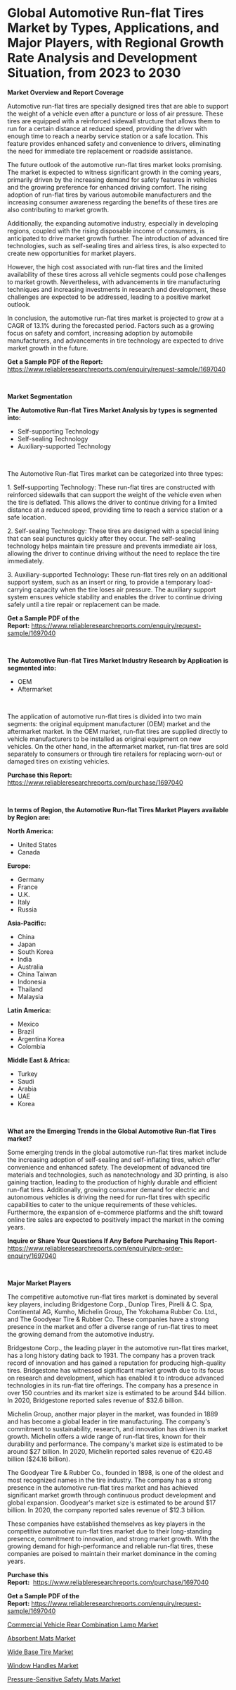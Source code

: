 <p><h1>Global Automotive Run-flat Tires Market by Types, Applications, and Major Players, with Regional Growth Rate Analysis and Development Situation, from 2023 to 2030</h1></p><p><strong>Market Overview and Report Coverage</strong></p>
<p><p>Automotive run-flat tires are specially designed tires that are able to support the weight of a vehicle even after a puncture or loss of air pressure. These tires are equipped with a reinforced sidewall structure that allows them to run for a certain distance at reduced speed, providing the driver with enough time to reach a nearby service station or a safe location. This feature provides enhanced safety and convenience to drivers, eliminating the need for immediate tire replacement or roadside assistance.</p><p>The future outlook of the automotive run-flat tires market looks promising. The market is expected to witness significant growth in the coming years, primarily driven by the increasing demand for safety features in vehicles and the growing preference for enhanced driving comfort. The rising adoption of run-flat tires by various automobile manufacturers and the increasing consumer awareness regarding the benefits of these tires are also contributing to market growth.</p><p>Additionally, the expanding automotive industry, especially in developing regions, coupled with the rising disposable income of consumers, is anticipated to drive market growth further. The introduction of advanced tire technologies, such as self-sealing tires and airless tires, is also expected to create new opportunities for market players.</p><p>However, the high cost associated with run-flat tires and the limited availability of these tires across all vehicle segments could pose challenges to market growth. Nevertheless, with advancements in tire manufacturing techniques and increasing investments in research and development, these challenges are expected to be addressed, leading to a positive market outlook.</p><p>In conclusion, the automotive run-flat tires market is projected to grow at a CAGR of 13.1% during the forecasted period. Factors such as a growing focus on safety and comfort, increasing adoption by automobile manufacturers, and advancements in tire technology are expected to drive market growth in the future.</p></p>
<p><strong>Get a Sample PDF of the Report:</strong> <a href="https://www.reliableresearchreports.com/enquiry/request-sample/1697040">https://www.reliableresearchreports.com/enquiry/request-sample/1697040</a></p>
<p>&nbsp;</p>
<p><strong>Market Segmentation</strong></p>
<p><strong>The Automotive Run-flat Tires Market Analysis by types is segmented into:</strong></p>
<p><ul><li>Self-supporting Technology</li><li>Self-sealing Technology</li><li>Auxiliary-supported Technology</li></ul></p>
<p>&nbsp;</p>
<p><p>The Automotive Run-flat Tires market can be categorized into three types: </p><p>1. Self-supporting Technology: These run-flat tires are constructed with reinforced sidewalls that can support the weight of the vehicle even when the tire is deflated. This allows the driver to continue driving for a limited distance at a reduced speed, providing time to reach a service station or a safe location.</p><p>2. Self-sealing Technology: These tires are designed with a special lining that can seal punctures quickly after they occur. The self-sealing technology helps maintain tire pressure and prevents immediate air loss, allowing the driver to continue driving without the need to replace the tire immediately.</p><p>3. Auxiliary-supported Technology: These run-flat tires rely on an additional support system, such as an insert or ring, to provide a temporary load-carrying capacity when the tire loses air pressure. The auxiliary support system ensures vehicle stability and enables the driver to continue driving safely until a tire repair or replacement can be made.</p></p>
<p><strong>Get a Sample PDF of the Report:</strong>&nbsp;<a href="https://www.reliableresearchreports.com/enquiry/request-sample/1697040">https://www.reliableresearchreports.com/enquiry/request-sample/1697040</a></p>
<p>&nbsp;</p>
<p><strong>The Automotive Run-flat Tires Market Industry Research by Application is segmented into:</strong></p>
<p><ul><li>OEM</li><li>Aftermarket</li></ul></p>
<p>&nbsp;</p>
<p><p>The application of automotive run-flat tires is divided into two main segments: the original equipment manufacturer (OEM) market and the aftermarket market. In the OEM market, run-flat tires are supplied directly to vehicle manufacturers to be installed as original equipment on new vehicles. On the other hand, in the aftermarket market, run-flat tires are sold separately to consumers or through tire retailers for replacing worn-out or damaged tires on existing vehicles.</p></p>
<p><strong>Purchase this Report:</strong>&nbsp; <a href="https://www.reliableresearchreports.com/purchase/1697040">https://www.reliableresearchreports.com/purchase/1697040</a></p>
<p>&nbsp;</p>
<p><strong>In terms of Region, the Automotive Run-flat Tires Market Players available by Region are:</strong></p>
<p>
    <p> <strong> North America: </strong>
        <ul>
            <li>United States</li>
            <li>Canada</li>
        </ul>
        </p> 
    <p> <strong> Europe: </strong>
        <ul>
            <li>Germany</li>
            <li>France</li>
            <li>U.K.</li>
            <li>Italy</li>
            <li>Russia</li>
        </ul>
        </p> 
    <p> <strong> Asia-Pacific: </strong>
        <ul>
            <li>China</li>
            <li>Japan</li>
            <li>South Korea</li>
            <li>India</li>
            <li>Australia</li>
            <li>China Taiwan</li>
            <li>Indonesia</li>
            <li>Thailand</li>
            <li>Malaysia</li>
        </ul>
        </p> 
    <p> <strong> Latin America: </strong>
        <ul>
            <li>Mexico</li>
            <li>Brazil</li>
            <li>Argentina Korea</li>
            <li>Colombia</li>
        </ul>
        </p> 
    <p> <strong> Middle East & Africa: </strong>
        <ul>
            <li>Turkey</li>
            <li>Saudi</li>
            <li>Arabia</li>
            <li>UAE</li>
            <li>Korea</li>
        </ul>
    </p>
    </p>
<p>&nbsp;</p>
<p><strong>What are the Emerging Trends in the Global Automotive Run-flat Tires market?</strong></p>
<p><p>Some emerging trends in the global automotive run-flat tires market include the increasing adoption of self-sealing and self-inflating tires, which offer convenience and enhanced safety. The development of advanced tire materials and technologies, such as nanotechnology and 3D printing, is also gaining traction, leading to the production of highly durable and efficient run-flat tires. Additionally, growing consumer demand for electric and autonomous vehicles is driving the need for run-flat tires with specific capabilities to cater to the unique requirements of these vehicles. Furthermore, the expansion of e-commerce platforms and the shift toward online tire sales are expected to positively impact the market in the coming years.</p></p>
<p><strong>Inquire or Share Your Questions If Any Before Purchasing This Report</strong>- <a href="https://www.reliableresearchreports.com/enquiry/pre-order-enquiry/1697040">https://www.reliableresearchreports.com/enquiry/pre-order-enquiry/1697040</a></p>
<p>&nbsp;</p>
<p><strong>Major Market Players</strong></p>
<p><p>The competitive automotive run-flat tires market is dominated by several key players, including Bridgestone Corp., Dunlop Tires, Pirelli & C. Spa, Continental AG, Kumho, Michelin Group, The Yokohama Rubber Co. Ltd., and The Goodyear Tire & Rubber Co. These companies have a strong presence in the market and offer a diverse range of run-flat tires to meet the growing demand from the automotive industry.</p><p>Bridgestone Corp., the leading player in the automotive run-flat tires market, has a long history dating back to 1931. The company has a proven track record of innovation and has gained a reputation for producing high-quality tires. Bridgestone has witnessed significant market growth due to its focus on research and development, which has enabled it to introduce advanced technologies in its run-flat tire offerings. The company has a presence in over 150 countries and its market size is estimated to be around $44 billion. In 2020, Bridgestone reported sales revenue of $32.6 billion.</p><p>Michelin Group, another major player in the market, was founded in 1889 and has become a global leader in tire manufacturing. The company's commitment to sustainability, research, and innovation has driven its market growth. Michelin offers a wide range of run-flat tires, known for their durability and performance. The company's market size is estimated to be around $27 billion. In 2020, Michelin reported sales revenue of €20.48 billion ($24.16 billion).</p><p>The Goodyear Tire & Rubber Co., founded in 1898, is one of the oldest and most recognized names in the tire industry. The company has a strong presence in the automotive run-flat tires market and has achieved significant market growth through continuous product development and global expansion. Goodyear's market size is estimated to be around $17 billion. In 2020, the company reported sales revenue of $12.3 billion.</p><p>These companies have established themselves as key players in the competitive automotive run-flat tires market due to their long-standing presence, commitment to innovation, and strong market growth. With the growing demand for high-performance and reliable run-flat tires, these companies are poised to maintain their market dominance in the coming years.</p></p>
<p><strong>Purchase this Report:</strong>&nbsp;&nbsp;<a href="https://www.reliableresearchreports.com/purchase/1697040">https://www.reliableresearchreports.com/purchase/1697040</a></p>
<p></p>
<p><strong>Get a Sample PDF of the Report:</strong>&nbsp;<a href="https://www.reliableresearchreports.com/enquiry/request-sample/1697040">https://www.reliableresearchreports.com/enquiry/request-sample/1697040</a></p>
<p><p><a href="https://www.linkedin.com/pulse/commercial-vehicle-rear-combination-lamp-market-size-growth-forecast-rbu8e/">Commercial Vehicle Rear Combination Lamp Market</a></p><p><a href="https://medium.com/@joanacasper19/absorbent-mats-market-size-and-market-trends-complete-industry-overview-2023-to-2030-2aaabd3e22d3">Absorbent Mats Market</a></p><p><a href="https://github.com/surverupesha/Market-Research-Report-List-1/blob/main/wide-base-tire-market.md">Wide Base Tire Market</a></p><p><a href="https://github.com/amonskiyk/Market-Research-Report-List-1/blob/main/window-handles-market.md">Window Handles Market</a></p><p><a href="https://medium.com/@fosterfahey1016/pressure-sensitive-safety-mats-market-competitive-analysis-market-trends-and-forecast-to-2030-c0fba597a04f">Pressure-Sensitive Safety Mats Market</a></p></p>